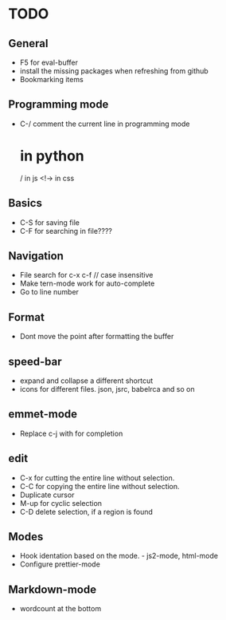 # TODO

## General

* F5 for eval-buffer
* install the missing packages when refreshing from github
* Bookmarking items

## Programming mode
* C-/ comment the current line in programming mode 
   # in python
   / in js
   <!-> in css
   
## Basics
* C-S for saving file
* C-F for searching in file????
   

## Navigation

* File search for c-x c-f // case insensitive
* Make tern-mode work for auto-complete
* Go to line number

## Format
* Dont move the point after formatting the buffer

## speed-bar

* expand and collapse a different shortcut
* icons for different files. json, jsrc, babelrca and so on

## emmet-mode

* Replace c-j with <tab> for completion

## edit

* C-x for cutting the entire line without selection.
* C-C for copying the entire line without selection.
* Duplicate cursor
* M-up for cyclic selection
* C-D delete selection, if a region is found


## Modes

* Hook identation based on the mode. - js2-mode, html-mode
* Configure prettier-mode


## Markdown-mode

* wordcount at the bottom
